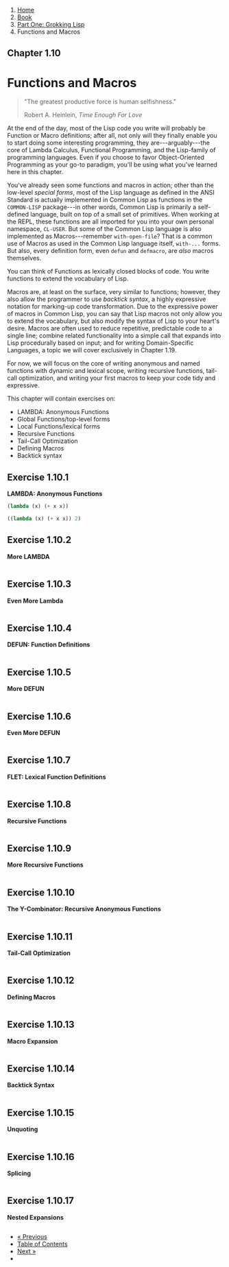 <ol class="breadcrumb">
  <li><a href="/">Home</a></li>
  <li><a href="/book/">Book</a></li>
  <li><a href="/book/1-0-0-overview/">Part One: Grokking Lisp</a></li>
  <li class="active">Functions and Macros</li>
</ol>

## Chapter 1.10

# Functions and Macros

> "The greatest productive force is human selfishness."
> <footer>Robert A. Heinlein, <em>Time Enough For Love</em></footer>

At the end of the day, most of the Lisp code you write will probably be Function or Macro definitions; after all, not only will they finally enable you to start doing some interesting programming, they are---arguably---the core of Lambda Calculus, Functional Programming, and the Lisp-family of programming languages.  Even if you choose to favor Object-Oriented Programming as your go-to paradigm, you'll be using what you've learned here in this chapter.

You've already seen some functions and macros in action; other than the low-level *special forms*, most of the Lisp language as defined in the ANSI Standard is actually implemented in Common Lisp as functions in the `COMMON-LISP` package---in other words, Common Lisp is primarily a self-defined language, built on top of a small set of primitives.  When working at the REPL, these functions are all imported for you into your own personal namespace, `CL-USER`.  But some of the Common Lisp language is also implemented as Macros---remember `with-open-file`?  That is a common use of Macros as used in the Common Lisp language itself, `with-...` forms.  But also, every definition form, even `defun` and `defmacro`, are *also* macros themselves.

You can think of Functions as lexically closed blocks of code.  You write functions to extend the vocabulary of Lisp.

Macros are, at least on the surface, very similar to functions; however, they also allow the programmer to use *backtick syntax*, a highly expressive notation for marking-up code transformation.  Due to the expressive power of macros in Common Lisp, you can say that Lisp macros not only allow you to extend the vocabulary, but also modify the syntax of Lisp to your heart's desire.  Macros are often used to reduce repetitive, predictable code to a single line; combine related functionality into a simple call that expands into Lisp procedurally based on input; and for writing Domain-Specific Languages, a topic we will cover exclusively in Chapter 1.19.

For now, we will focus on the core of writing anonymous and named functions with dynamic and lexical scope, writing recursive functions, tail-call optimization, and writing your first macros to keep your code tidy and expressive.

This chapter will contain exercises on:

* LAMBDA: Anonymous Functions
* Global Functions/top-level forms
* Local Functions/lexical forms
* Recursive Functions
* Tail-Call Optimization
* Defining Macros
* Backtick syntax

## Exercise 1.10.1

**LAMBDA: Anonymous Functions**

```lisp
(lambda (x) (+ x x))

((lambda (x) (+ x x)) 2)
```

## Exercise 1.10.2

**More LAMBDA**

```lisp

```

## Exercise 1.10.3

**Even More Lambda**

```lisp

```

## Exercise 1.10.4

**DEFUN: Function Definitions**

```lisp

```

## Exercise 1.10.5

**More DEFUN**

```lisp

```

## Exercise 1.10.6

**Even More DEFUN**

```lisp

```

## Exercise 1.10.7

**FLET: Lexical Function Definitions**

```lisp

```

## Exercise 1.10.8

**Recursive Functions**

```lisp

```

## Exercise 1.10.9

**More Recursive Functions**

```lisp

```

## Exercise 1.10.10

**The Y-Combinator: Recursive Anonymous Functions**

```lisp

```

## Exercise 1.10.11

**Tail-Call Optimization**

```lisp

```

## Exercise 1.10.12

**Defining Macros**

```lisp

```

## Exercise 1.10.13

**Macro Expansion**

```lisp

```

## Exercise 1.10.14

**Backtick Syntax**

```lisp

```

## Exercise 1.10.15

**Unquoting**

```lisp

```

## Exercise 1.10.16

**Splicing**

```lisp

```

## Exercise 1.10.17

**Nested Expansions**

```lisp

```

<ul class="pager">
  <li class="previous"><a href="/book/1-09-0-closures/">&laquo; Previous</a></li>
  <li><a href="/book/">Table of Contents</a></li>
  <li class="next"><a href="/book/1-11-0-text-adventure.md">Next &raquo;</a><li>
</ul>
